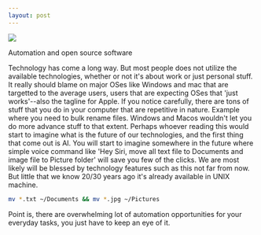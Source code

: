 ```yaml
---
layout: post
---
```

<img src="/images/fulls/03.jpg" class="fit image"> 

Automation and open source software

Technology has come a long way. But most people does not utilize the available technologies, whether or not it's about work or just personal stuff. It really should blame on major OSes like Windows and mac that are targetted to the average users, users that are expecting OSes that 'just works'--also the tagline for Apple.
If you notice carefully, there are tons of stuff that you do in your computer that are repetitive in nature. Example where you need to bulk rename files. Windows and Macos wouldn't let you do more advance stuff to that extent. 
Perhaps whoever reading this would start to imagine what is the future of our technologies, and the first thing that come out is AI. You will start to imagine somewhere in the future where simple voice command like 'Hey Siri, move all text file to Documents and image file to Picture folder' will save you few of the clicks. We are most likely will be blessed by technology features such as this not far from now. But little that we know 20/30 years ago it's already available in UNIX machine.

```bash
mv *.txt ~/Documents && mv *.jpg ~/Pictures
```
Point is, there are overwhelming lot of automation opportunities for your everyday tasks, you just have to keep an eye of it.

